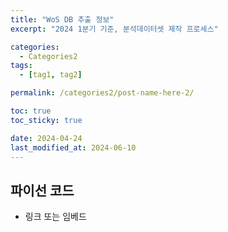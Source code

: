 ```yaml
---
title: "WoS DB 추출 정보"
excerpt: "2024 1분기 기준, 분석데이터셋 제작 프로세스"

categories:
  - Categories2
tags:
  - [tag1, tag2]

permalink: /categories2/post-name-here-2/

toc: true
toc_sticky: true

date: 2024-04-24
last_modified_at: 2024-06-10
---
```


## 파이선 코드

* 링크 또는 임베드
